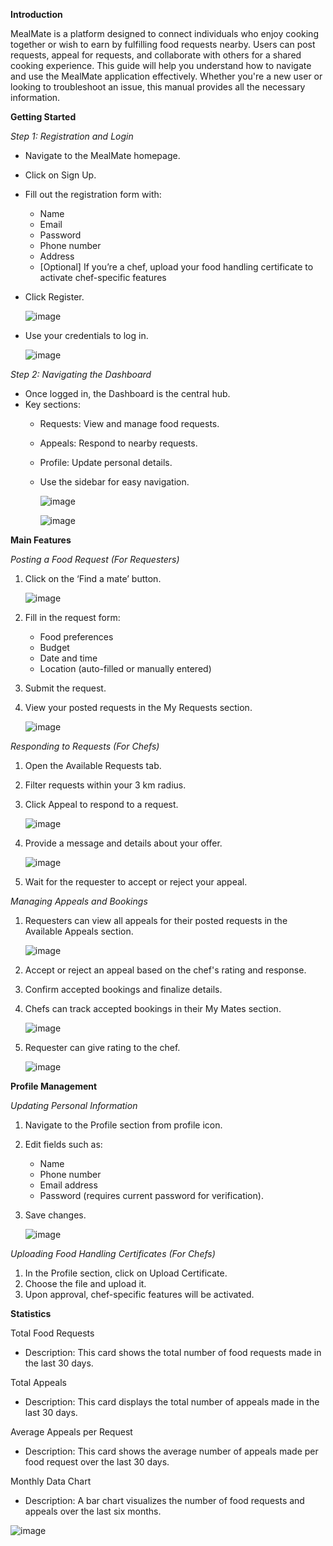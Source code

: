 **Introduction**

MealMate is a platform designed to connect individuals who enjoy cooking together or wish to earn by fulfilling food requests nearby. Users can post requests, appeal for requests, and collaborate with others for a shared cooking experience. This guide will help you understand how to navigate and use the MealMate application effectively. Whether you're a new user or looking to troubleshoot an issue, this manual provides all the necessary information.

**Getting Started**

*Step 1: Registration and Login*
- Navigate to the MealMate homepage.
- Click on Sign Up.
- Fill out the registration form with:
  - Name
  - Email
  - Password
  - Phone number
  - Address
  - [Optional] If you’re a chef, upload your food handling certificate to activate chef-specific features
- Click Register.
  
  ![image](https://github.com/user-attachments/assets/e8d5ddc9-2cbd-4c4e-af1d-b5a55ce09d03)
- Use your credentials to log in.
  
  ![image](https://github.com/user-attachments/assets/fbde2545-af51-4786-bfa5-b628c3327e68)


*Step 2: Navigating the Dashboard*
- Once logged in, the Dashboard is the central hub.
- Key sections:
  - Requests: View and manage food requests.
  - Appeals: Respond to nearby requests.
  - Profile: Update personal details.
  - Use the sidebar for easy navigation.
  
    ![image](https://github.com/user-attachments/assets/b38e6878-cabb-4720-bc30-d2610ccd7217)

    ![image](https://github.com/user-attachments/assets/92f6effa-b0fa-4f80-8609-930164342ae5)


**Main Features**

*Posting a Food Request (For Requesters)*

1.	Click on the ‘Find a mate’ button.
   
    ![image](https://github.com/user-attachments/assets/2cfd5b4e-bafe-40fd-b564-e824a1c4723a)

2.	Fill in the request form:
    - Food preferences
    - Budget
    - Date and time
    - Location (auto-filled or manually entered)
3.	Submit the request.
4.	View your posted requests in the My Requests section.

  	 ![image](https://github.com/user-attachments/assets/00fd340a-d59c-4930-90b9-c37e97afc306)

 
*Responding to Requests (For Chefs)*

1.	Open the Available Requests tab.
2.	Filter requests within your 3 km radius.
3.	Click Appeal to respond to a request.
   
    ![image](https://github.com/user-attachments/assets/1c564825-b887-483e-a1c7-9322c5d3ea88)

4.	Provide a message and details about your offer.
   
    ![image](https://github.com/user-attachments/assets/c3280ee5-9fb5-4f24-a0f9-be2eb6f8c17b)

5.	Wait for the requester to accept or reject your appeal.
   
*Managing Appeals and Bookings*

1.	Requesters can view all appeals for their posted requests in the Available Appeals section.
   
    ![image](https://github.com/user-attachments/assets/99d35d7c-ebcf-4c04-af5d-d68343109d52)

2.	Accept or reject an appeal based on the chef's rating and response.
3.	Confirm accepted bookings and finalize details.
4.	Chefs can track accepted bookings in their My Mates section.

    ![image](https://github.com/user-attachments/assets/608247ba-3219-4d00-8793-f07a7f6e5b11)
 
5.	Requester can give rating to the chef.
   
    ![image](https://github.com/user-attachments/assets/548d9e4f-b2b9-4ec6-8089-d69ced047417)


**Profile Management**

*Updating Personal Information*

1.	Navigate to the Profile section from profile icon.
2.	Edit fields such as:
    - Name
    - Phone number
    - Email address
    - Password (requires current password for verification).
3.	Save changes.
   
    ![image](https://github.com/user-attachments/assets/abf8a4f1-cb62-48b2-84a5-37af683a7437)

 
*Uploading Food Handling Certificates (For Chefs)*

1.	In the Profile section, click on Upload Certificate.
2.	Choose the file and upload it.
3.	Upon approval, chef-specific features will be activated.

**Statistics**

Total Food Requests
- Description: This card shows the total number of food requests made in the last 30 days.

Total Appeals
- Description: This card displays the total number of appeals made in the last 30 days.

Average Appeals per Request
- Description: This card shows the average number of appeals made per food request over the last 30 days.

Monthly Data Chart
- Description: A bar chart visualizes the number of food requests and appeals over the last six months.

![image](https://github.com/user-attachments/assets/95a54f80-6cbf-4510-ba58-afbf249ec098)

 

